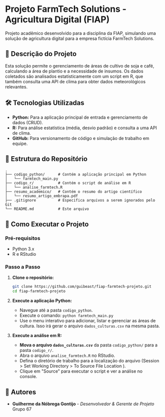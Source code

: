 # Projeto FarmTech Solutions - Agricultura Digital (FIAP)

Projeto acadêmico desenvolvido para a disciplina da FIAP, simulando uma solução de agricultura digital para a empresa fictícia FarmTech Solutions.

## 📝 Descrição do Projeto

Esta solução permite o gerenciamento de áreas de cultivo de soja e café, calculando a área de plantio e a necessidade de insumos. Os dados coletados são analisados estatisticamente com um script em R, que também consulta uma API de clima para obter dados meteorológicos relevantes.

## 🛠️ Tecnologias Utilizadas

*   **Python:** Para a aplicação principal de entrada e gerenciamento de dados (CRUD).
*   **R:** Para análise estatística (média, desvio padrão) e consulta a uma API de clima.
*   **GitHub:** Para versionamento de código e simulação de trabalho em equipe.

## 📂 Estrutura do Repositório

```
.
├── codigo_python/      # Contém a aplicação principal em Python
│   └── farmtech_main.py
├── codigo_r/           # Contém o script de análise em R
│   └── analise_farmtech.R
├── resumo_academico/   # Contém o resumo do artigo científico
│   └── resumo_artigo_embrapa.pdf
├── .gitignore          # Especifica arquivos a serem ignorados pelo Git
└── README.md           # Este arquivo
```

## 🚀 Como Executar o Projeto

### Pré-requisitos

*   Python 3.x
*   R e RStudio

### Passo a Passo

1.  **Clone o repositório:**
    ```bash
    git clone https://github.com/guibeast/fiap-farmtech-projeto.git
    cd fiap-farmtech-projeto
    ```

2.  **Execute a aplicação Python:**
    *   Navegue até a pasta `codigo_python`.
    *   Execute o comando: `python farmtech_main.py`
    *   Use o menu interativo para adicionar, listar e gerenciar as áreas de cultura. Isso irá gerar o arquivo `dados_culturas.csv` na mesma pasta.

3.  **Execute a análise em R:**
    *   **Mova o arquivo `dados_culturas.csv`** da pasta `codigo_python/` para a pasta `codigo_r/`.
    *   Abra o arquivo `analise_farmtech.R` no RStudio.
    *   Defina o diretório de trabalho para a localização do arquivo (Session > Set Working Directory > To Source File Location ).
    *   Clique em "Source" para executar o script e ver a análise no console.

## 👥 Autores

*   **Guilherme da Nóbrega Gontijo** - *Desenvolvedor & Gerente de Projeto*
Grupo 67
